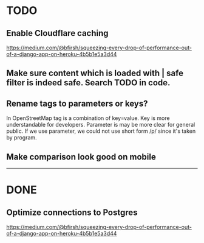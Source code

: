 # TODO

## Enable Cloudflare caching

https://medium.com/@bfirsh/squeezing-every-drop-of-performance-out-of-a-django-app-on-heroku-4b5b1e5a3d44

## Make sure content which is loaded with | safe filter is indeed safe. Search TODO in code.

## Rename tags to parameters or keys?

In OpenStreetMap tag is a combination of key=value.
Key is more understandable for developers.
Parameter is may be more clear for general public.
If we use parameter, we could not use short form /p/ since it's taken by program.

## Make comparison look good on mobile

----

# DONE

## Optimize connections to Postgres

https://medium.com/@bfirsh/squeezing-every-drop-of-performance-out-of-a-django-app-on-heroku-4b5b1e5a3d44
